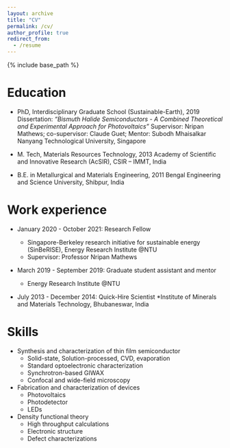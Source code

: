 ```yaml
---
layout: archive
title: "CV"
permalink: /cv/
author_profile: true
redirect_from:
  - /resume
---
```


{% include base_path %}

Education
======
* PhD, Interdisciplinary Graduate School (Sustainable-Earth), 2019
Dissertation: *“Bismuth Halide Semiconductors - A Combined Theoretical and Experimental Approach for Photovoltaics”*
Supervisor: Nripan Mathews; co-supervisor: Claude Guet; Mentor: Subodh Mhaisalkar
Nanyang Technological University, Singapore

* M. Tech, Materials Resources Technology, 2013
Academy of Scientific and Innovative Research (AcSIR), CSIR – IMMT, India

* B.E. in Metallurgical and Materials Engineering, 2011
Bengal Engineering and Science University, Shibpur, India

Work experience
======
* January 2020 - October 2021: Research Fellow
  * Singapore-Berkeley research initiative for sustainable energy (SinBeRISE), Energy Research Institute @NTU
  * Supervisor: Professor Nripan Mathews

* March 2019 - September 2019: Graduate student assistant and mentor
  * Energy Research Institute @NTU

* July 2013 - December 2014: Quick-Hire Scientist
  *Institute of Minerals and Materials Technology, Bhubaneswar, India
  
Skills
======
* Synthesis and characterization of thin film semiconductor
  * Solid-state, Solution-processed, CVD, evaporation
  * Standard optoelectronic characterization
  * Synchrotron-based GIWAX
  * Confocal and wide-field microscopy
* Fabrication and characterization of devices
  * Photovoltaics
  * Photodetector
  * LEDs
* Density functional theory
  * High throughput calculations
  * Electronic structure
  * Defect characterizations